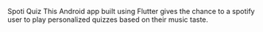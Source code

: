 Spoti Quiz
This Android app built using Flutter gives the chance to a spotify user to play personalized quizzes based on their music taste.
